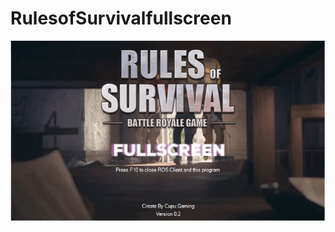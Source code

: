 # RulesofSurvivalfullscreen


![SS](https://raw.githubusercontent.com/ronifernando/RulesofSurvivalfullscreen/master/Capture.PNG)